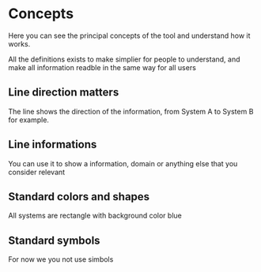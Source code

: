 # Concepts

Here you can see the principal concepts of the tool and understand how it works. 

All the definitions exists to make simplier for people to understand, and make all information readble in the same way for all users

## Line direction matters
The line shows the direction of the information, from System A to System B for example.

## Line informations
You can use it to show a information, domain or anything else that you consider relevant

## Standard colors and shapes
All systems are rectangle with background color blue

## Standard symbols
For now we you not use simbols
